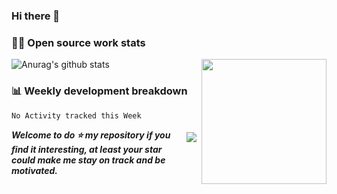 ### Hi there 👋
### 👨‍💻 Open source work stats
![Anurag's github stats](https://github-readme-stats.vercel.app/api?username=wyndem&show_icons=true&theme=radical)
<img align='right' src='https://octodex.github.com/images/hula_loop_octodex03.gif' width='200"'>
### 📊 Weekly development breakdown
<!--START_SECTION:waka-->
```text
No Activity tracked this Week
```
<!--END_SECTION:waka-->
<img src="https://github-readme-stats.vercel.app/api/top-langs/?username=wyndem&layout=compact&hide_border=true&langs_count=10" align="right" style="margin: 5px; margin-bottom: 20px;" />




***Welcome to do ⭐ my repository if you find it interesting, at least your star could make me stay on track and be motivated.***







<!--
**wyndem/wyndem** is a ✨ _special_ ✨ repository because its `README.md` (this file) appears on your GitHub profile.

Here are some ideas to get you started:

- 🔭 I’m currently working on ...
- 🌱 I’m currently learning ...
- 👯 I’m looking to collaborate on ...
- 🤔 I’m looking for help with ...
- 💬 Ask me about ...
- 📫 How to reach me: ...
- 😄 Pronouns: ...
- ⚡ Fun fact: ...
-->
